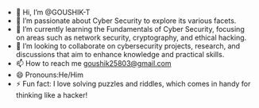 - 👋 Hi, I’m @GOUSHIK-T
- 👀 I’m passionate about Cyber Security to explore its various facets.
- 🌱 I’m currently learning the Fundamentals of Cyber Security, focusing on areas such as network security, cryptography, and ethical hacking.
- 💞️ I’m looking to collaborate on cybersecurity projects, research, and discussions that aim to enhance knowledge and practical skills.
- 📫 How to reach me goushik25803@gmail.com
- 😄 Pronouns:He/Him
- ⚡ Fun fact: I love solving puzzles and riddles, which comes in handy for thinking like a hacker!

<!---
GOUSHIK-T/GOUSHIK-T is a ✨ special ✨ repository because its `README.md` (this file) appears on your GitHub profile.
You can click the Preview link to take a look at your changes.
--->

